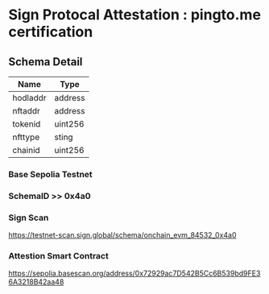 # Sign Protocal Attestation : pingto.me certification


## Schema Detail

| Name    | Type                    
|---------|---------|
| hodladdr| address |
| nftaddr | address | 
| tokenid | uint256 |
| nfttype | sting   | 
| chainid | uint256 |

### Base Sepolia Testnet

### SchemaID >> 0x4a0
### Sign Scan 
https://testnet-scan.sign.global/schema/onchain_evm_84532_0x4a0

### Attestion Smart Contract
https://sepolia.basescan.org/address/0x72929ac7D542B5Cc6B539bd9FE36A3218B42aa48
